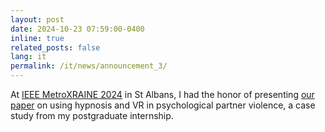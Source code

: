 ```yaml
---
layout: post
date: 2024-10-23 07:59:00-0400
inline: true
related_posts: false
lang: it
permalink: /it/news/announcement_3/
---
```


<!-- TRANSLATION NOTE: Replace the English content below with Italian translation. -->

At [IEEE MetroXRAINE 2024](https://www.metroxraine.org/metroxraine2024/files/IEEEMetroXRAINE2024_FinalProgram.pdf) in St Albans, I had the honor of presenting [our paper](https://doi.org/10.1109/MetroXRAINE62247.2024.10797144) on using hypnosis and VR in psychological partner violence, a case study from my postgraduate internship.
